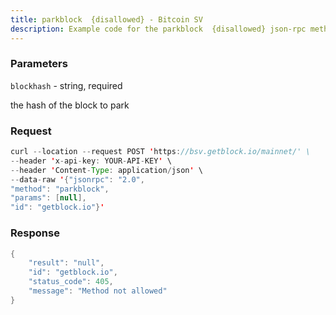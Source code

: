 ```yaml
---
title: parkblock  {disallowed} - Bitcoin SV
description: Example code for the parkblock  {disallowed} json-rpc method. Сomplete guide on how to use parkblock  {disallowed} json-rpc in GetBlock.io Web3 documentation.
---
```


### Parameters


`blockhash` - string, required

the hash of the block to park

### Request

``` java
curl --location --request POST 'https://bsv.getblock.io/mainnet/' \ 
--header 'x-api-key: YOUR-API-KEY' \ 
--header 'Content-Type: application/json' \ 
--data-raw '{"jsonrpc": "2.0",
"method": "parkblock",
"params": [null],
"id": "getblock.io"}'
```

###  Response

``` java
{
    "result": "null",
    "id": "getblock.io",
    "status_code": 405,
    "message": "Method not allowed"
}
```

